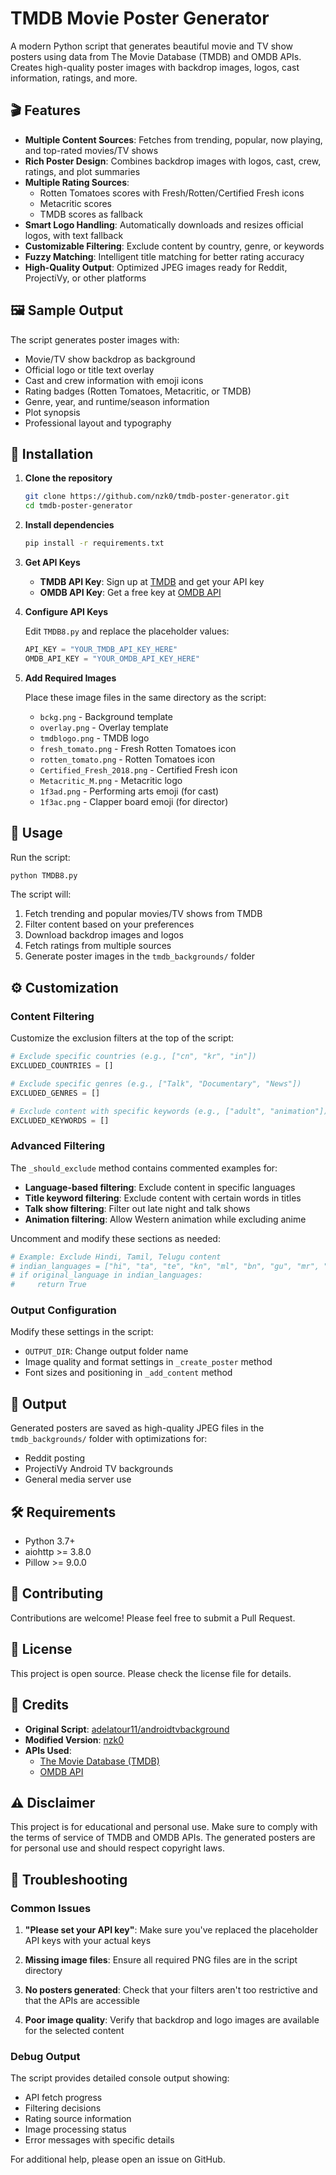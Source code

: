 # TMDB Movie Poster Generator

A modern Python script that generates beautiful movie and TV show posters using data from The Movie Database (TMDB) and OMDB APIs. Creates high-quality poster images with backdrop images, logos, cast information, ratings, and more.

## 🎬 Features

- **Multiple Content Sources**: Fetches from trending, popular, now playing, and top-rated movies/TV shows
- **Rich Poster Design**: Combines backdrop images with logos, cast, crew, ratings, and plot summaries
- **Multiple Rating Sources**: 
  - Rotten Tomatoes scores with Fresh/Rotten/Certified Fresh icons
  - Metacritic scores
  - TMDB scores as fallback
- **Smart Logo Handling**: Automatically downloads and resizes official logos, with text fallback
- **Customizable Filtering**: Exclude content by country, genre, or keywords
- **Fuzzy Matching**: Intelligent title matching for better rating accuracy
- **High-Quality Output**: Optimized JPEG images ready for Reddit, ProjectiVy, or other platforms

## 🖼️ Sample Output

The script generates poster images with:
- Movie/TV show backdrop as background
- Official logo or title text overlay
- Cast and crew information with emoji icons
- Rating badges (Rotten Tomatoes, Metacritic, or TMDB)
- Genre, year, and runtime/season information
- Plot synopsis
- Professional layout and typography

## 🚀 Installation

1. **Clone the repository**
   ```bash
   git clone https://github.com/nzk0/tmdb-poster-generator.git
   cd tmdb-poster-generator
   ```

2. **Install dependencies**
   ```bash
   pip install -r requirements.txt
   ```

3. **Get API Keys**
   - **TMDB API Key**: Sign up at [TMDB](https://www.themoviedb.org/settings/api) and get your API key
   - **OMDB API Key**: Get a free key at [OMDB API](http://www.omdbapi.com/apikey.aspx)

4. **Configure API Keys**
   
   Edit `TMDB8.py` and replace the placeholder values:
   ```python
   API_KEY = "YOUR_TMDB_API_KEY_HERE"
   OMDB_API_KEY = "YOUR_OMDB_API_KEY_HERE"
   ```

5. **Add Required Images**
   
   Place these image files in the same directory as the script:
   - `bckg.png` - Background template
   - `overlay.png` - Overlay template  
   - `tmdblogo.png` - TMDB logo
   - `fresh_tomato.png` - Fresh Rotten Tomatoes icon
   - `rotten_tomato.png` - Rotten Tomatoes icon
   - `Certified_Fresh_2018.png` - Certified Fresh icon
   - `Metacritic_M.png` - Metacritic logo
   - `1f3ad.png` - Performing arts emoji (for cast)
   - `1f3ac.png` - Clapper board emoji (for director)

## 🎯 Usage

Run the script:
```bash
python TMDB8.py
```

The script will:
1. Fetch trending and popular movies/TV shows from TMDB
2. Filter content based on your preferences
3. Download backdrop images and logos
4. Fetch ratings from multiple sources
5. Generate poster images in the `tmdb_backgrounds/` folder

## ⚙️ Customization

### Content Filtering

Customize the exclusion filters at the top of the script:

```python
# Exclude specific countries (e.g., ["cn", "kr", "in"])
EXCLUDED_COUNTRIES = []

# Exclude specific genres (e.g., ["Talk", "Documentary", "News"])
EXCLUDED_GENRES = []

# Exclude content with specific keywords (e.g., ["adult", "animation"])
EXCLUDED_KEYWORDS = []
```

### Advanced Filtering

The `_should_exclude` method contains commented examples for:
- **Language-based filtering**: Exclude content in specific languages
- **Title keyword filtering**: Exclude content with certain words in titles
- **Talk show filtering**: Filter out late night and talk shows
- **Animation filtering**: Allow Western animation while excluding anime

Uncomment and modify these sections as needed:

```python
# Example: Exclude Hindi, Tamil, Telugu content
# indian_languages = ["hi", "ta", "te", "kn", "ml", "bn", "gu", "mr", "pa", "or", "as", "ur"]
# if original_language in indian_languages:
#     return True
```

### Output Configuration

Modify these settings in the script:
- `OUTPUT_DIR`: Change output folder name
- Image quality and format settings in `_create_poster` method
- Font sizes and positioning in `_add_content` method

## 📁 Output

Generated posters are saved as high-quality JPEG files in the `tmdb_backgrounds/` folder with optimizations for:
- Reddit posting
- ProjectiVy Android TV backgrounds
- General media server use

## 🛠️ Requirements

- Python 3.7+
- aiohttp >= 3.8.0
- Pillow >= 9.0.0

## 🤝 Contributing

Contributions are welcome! Please feel free to submit a Pull Request.

## 📄 License

This project is open source. Please check the license file for details.

## 🙏 Credits

- **Original Script**: [adelatour11/androidtvbackground](https://github.com/adelatour11/androidtvbackground)
- **Modified Version**: [nzk0](https://github.com/nzk0)
- **APIs Used**: 
  - [The Movie Database (TMDB)](https://www.themoviedb.org/)
  - [OMDB API](http://www.omdbapi.com/)

## ⚠️ Disclaimer

This project is for educational and personal use. Make sure to comply with the terms of service of TMDB and OMDB APIs. The generated posters are for personal use and should respect copyright laws.

## 🐛 Troubleshooting

### Common Issues

1. **"Please set your API key"**: Make sure you've replaced the placeholder API keys with your actual keys

2. **Missing image files**: Ensure all required PNG files are in the script directory

3. **No posters generated**: Check that your filters aren't too restrictive and that the APIs are accessible

4. **Poor image quality**: Verify that backdrop and logo images are available for the selected content

### Debug Output

The script provides detailed console output showing:
- API fetch progress
- Filtering decisions
- Rating source information
- Image processing status
- Error messages with specific details

For additional help, please open an issue on GitHub.